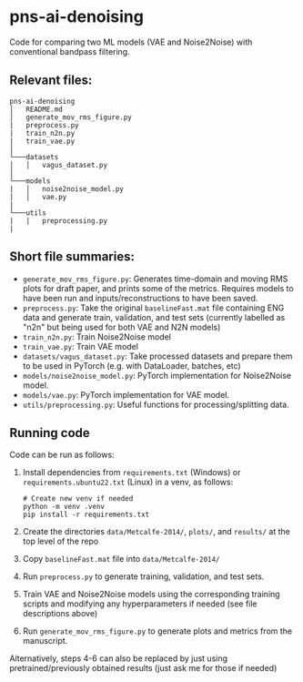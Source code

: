 # pns-ai-denoising

Code for comparing two ML models (VAE and Noise2Noise) with conventional bandpass filtering. 

## Relevant files:
```
pns-ai-denoising
│   README.md
│   generate_mov_rms_figure.py
|   preprocess.py
|   train_n2n.py
|   train_vae.py    
│
└───datasets
│   │   vagus_dataset.py
│   
└───models
|   │   noise2noise_model.py
|   │   vae.py
|
└───utils
|   |   preprocessing.py
|   
```

## Short file summaries:
* ``generate_mov_rms_figure.py``: Generates time-domain and moving RMS plots for draft paper, and prints some of the metrics. Requires models to have been run and inputs/reconstructions to have been saved. 
* ``preprocess.py``: Take the original `baselineFast.mat` file containing ENG data and generate train, validation, and test sets (currently labelled as "n2n" but being used for both VAE and N2N models)
* ``train_n2n.py``: Train Noise2Noise model
* ``train_vae.py``: Train VAE model
* ``datasets/vagus_dataset.py``: Take processed datasets and prepare them to be used in PyTorch (e.g. with DataLoader, batches, etc)
* ``models/noise2noise_model.py``: PyTorch implementation for Noise2Noise model.
* ``models/vae.py``: PyTorch implementation for VAE model.
* ``utils/preprocessing.py``: Useful functions for processing/splitting data.

## Running code
Code can be run as follows:

1. Install dependencies from `requirements.txt` (Windows) or `requirements.ubuntu22.txt` (Linux) in a venv, as follows:

    ```
    # Create new venv if needed
    python -m venv .venv
    pip install -r requirements.txt
    ```

2. Create the directories `data/Metcalfe-2014/`, `plots/`, and `results/` at the top level of the repo

3. Copy `baselineFast.mat` file into `data/Metcalfe-2014/`

4. Run `preprocess.py` to generate training, validation, and test sets.

5. Train VAE and Noise2Noise models using the corresponding training scripts and modifying any hyperparameters if needed (see file descriptions above)

6. Run `generate_mov_rms_figure.py` to generate plots and metrics from the manuscript.

Alternatively, steps 4-6 can also be replaced by just using pretrained/previously obtained results (just ask me for those if needed)